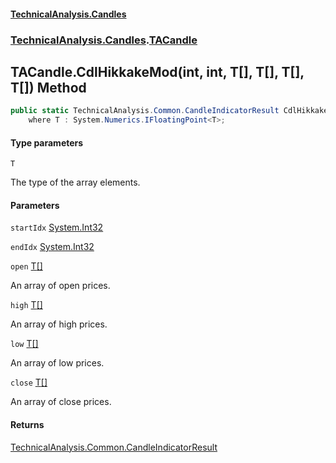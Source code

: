 #### [TechnicalAnalysis.Candles](TechnicalAnalysis.Candles.md 'TechnicalAnalysis.Candles')
### [TechnicalAnalysis.Candles](TechnicalAnalysis.Candles.md#TechnicalAnalysis.Candles 'TechnicalAnalysis.Candles').[TACandle](TACandle.md 'TechnicalAnalysis.Candles.TACandle')

## TACandle.CdlHikkakeMod<T>(int, int, T[], T[], T[], T[]) Method

```csharp
public static TechnicalAnalysis.Common.CandleIndicatorResult CdlHikkakeMod<T>(int startIdx, int endIdx, T[] open, T[] high, T[] low, T[] close)
    where T : System.Numerics.IFloatingPoint<T>;
```
#### Type parameters

<a name='TechnicalAnalysis.Candles.TACandle.CdlHikkakeMod_T_(int,int,T[],T[],T[],T[]).T'></a>

`T`

The type of the array elements.
#### Parameters

<a name='TechnicalAnalysis.Candles.TACandle.CdlHikkakeMod_T_(int,int,T[],T[],T[],T[]).startIdx'></a>

`startIdx` [System.Int32](https://docs.microsoft.com/en-us/dotnet/api/System.Int32 'System.Int32')

<a name='TechnicalAnalysis.Candles.TACandle.CdlHikkakeMod_T_(int,int,T[],T[],T[],T[]).endIdx'></a>

`endIdx` [System.Int32](https://docs.microsoft.com/en-us/dotnet/api/System.Int32 'System.Int32')

<a name='TechnicalAnalysis.Candles.TACandle.CdlHikkakeMod_T_(int,int,T[],T[],T[],T[]).open'></a>

`open` [T](TACandle.CdlHikkakeMod_T_(int,int,T[],T[],T[],T[]).md#TechnicalAnalysis.Candles.TACandle.CdlHikkakeMod_T_(int,int,T[],T[],T[],T[]).T 'TechnicalAnalysis.Candles.TACandle.CdlHikkakeMod<T>(int, int, T[], T[], T[], T[]).T')[[]](https://docs.microsoft.com/en-us/dotnet/api/System.Array 'System.Array')

An array of open prices.

<a name='TechnicalAnalysis.Candles.TACandle.CdlHikkakeMod_T_(int,int,T[],T[],T[],T[]).high'></a>

`high` [T](TACandle.CdlHikkakeMod_T_(int,int,T[],T[],T[],T[]).md#TechnicalAnalysis.Candles.TACandle.CdlHikkakeMod_T_(int,int,T[],T[],T[],T[]).T 'TechnicalAnalysis.Candles.TACandle.CdlHikkakeMod<T>(int, int, T[], T[], T[], T[]).T')[[]](https://docs.microsoft.com/en-us/dotnet/api/System.Array 'System.Array')

An array of high prices.

<a name='TechnicalAnalysis.Candles.TACandle.CdlHikkakeMod_T_(int,int,T[],T[],T[],T[]).low'></a>

`low` [T](TACandle.CdlHikkakeMod_T_(int,int,T[],T[],T[],T[]).md#TechnicalAnalysis.Candles.TACandle.CdlHikkakeMod_T_(int,int,T[],T[],T[],T[]).T 'TechnicalAnalysis.Candles.TACandle.CdlHikkakeMod<T>(int, int, T[], T[], T[], T[]).T')[[]](https://docs.microsoft.com/en-us/dotnet/api/System.Array 'System.Array')

An array of low prices.

<a name='TechnicalAnalysis.Candles.TACandle.CdlHikkakeMod_T_(int,int,T[],T[],T[],T[]).close'></a>

`close` [T](TACandle.CdlHikkakeMod_T_(int,int,T[],T[],T[],T[]).md#TechnicalAnalysis.Candles.TACandle.CdlHikkakeMod_T_(int,int,T[],T[],T[],T[]).T 'TechnicalAnalysis.Candles.TACandle.CdlHikkakeMod<T>(int, int, T[], T[], T[], T[]).T')[[]](https://docs.microsoft.com/en-us/dotnet/api/System.Array 'System.Array')

An array of close prices.

#### Returns
[TechnicalAnalysis.Common.CandleIndicatorResult](https://docs.microsoft.com/en-us/dotnet/api/TechnicalAnalysis.Common.CandleIndicatorResult 'TechnicalAnalysis.Common.CandleIndicatorResult')